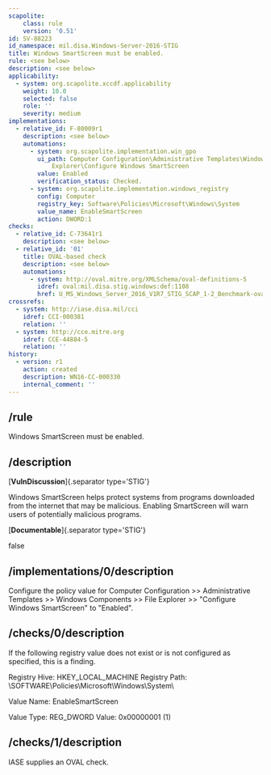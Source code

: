 ```yaml
---
scapolite:
    class: rule
    version: '0.51'
id: SV-88223
id_namespace: mil.disa.Windows-Server-2016-STIG
title: Windows SmartScreen must be enabled.
rule: <see below>
description: <see below>
applicability:
  - system: org.scapolite.xccdf.applicability
    weight: 10.0
    selected: false
    role: ''
    severity: medium
implementations:
  - relative_id: F-80009r1
    description: <see below>
    automations:
      - system: org.scapolite.implementation.win_gpo
        ui_path: Computer Configuration\Administrative Templates\Windows Components\File
            Explorer\Configure Windows SmartScreen
        value: Enabled
        verification_status: Checked.
      - system: org.scapolite.implementation.windows_registry
        config: Computer
        registry_key: Software\Policies\Microsoft\Windows\System
        value_name: EnableSmartScreen
        action: DWORD:1
checks:
  - relative_id: C-73641r1
    description: <see below>
  - relative_id: '01'
    title: OVAL-based check
    description: <see below>
    automations:
      - system: http://oval.mitre.org/XMLSchema/oval-definitions-5
        idref: oval:mil.disa.stig.windows:def:1108
        href: U_MS_Windows_Server_2016_V1R7_STIG_SCAP_1-2_Benchmark-oval.xml
crossrefs:
  - system: http://iase.disa.mil/cci
    idref: CCI-000381
    relation: ''
  - system: http://cce.mitre.org
    idref: CCE-44884-5
    relation: ''
history:
  - version: r1
    action: created
    description: WN16-CC-000330
    internal_comment: ''
---
```



## /rule

Windows SmartScreen must be enabled.

## /description

[**VulnDiscussion**]{.separator type='STIG'}

Windows SmartScreen helps protect systems from programs downloaded from the internet that may be malicious. Enabling SmartScreen will warn users of potentially malicious programs.

[**Documentable**]{.separator type='STIG'}

false

## /implementations/0/description

Configure the policy value for Computer Configuration >> Administrative Templates >> Windows Components >> File Explorer >> "Configure Windows SmartScreen" to "Enabled".

## /checks/0/description

If the following registry value does not exist or is not configured as specified, this is a finding.

Registry Hive: HKEY_LOCAL_MACHINE
Registry Path: \SOFTWARE\Policies\Microsoft\Windows\System\

Value Name: EnableSmartScreen

Value Type: REG_DWORD
Value: 0x00000001 (1)

## /checks/1/description

IASE supplies an OVAL check.
